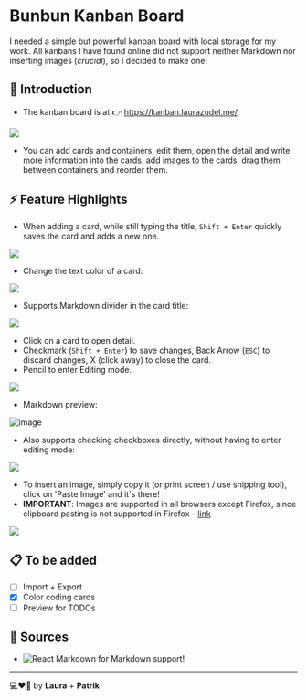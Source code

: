 # Bunbun Kanban Board

I needed a simple but powerful kanban board with local storage for my work. All kanbans I have found online did not support neither Markdown nor inserting images (*crucial*), so I decided to make one!

  ## 📖 Introduction
  - The kanban board is at 👉 https://kanban.laurazudel.me/
    
  ![](https://github.com/lau-zudelova/bunbun-kanban-board/blob/main/readme_resources/kanban.gif)

  - You can add cards and containers, edit them, open the detail and write more information into the cards, add images to the cards, drag them between containers and reorder them.


  ## ⚡ Feature Highlights

  - When adding a card, while still typing the title, `Shift + Enter` quickly saves the card and adds a new one.

  ![](https://github.com/lau-zudelova/bunbun-kanban-board/blob/main/readme_resources/addCardsFast.gif)

  - Change the text color of a card:
    
  ![](https://github.com/lau-zudelova/bunbun-kanban-board/blob/main/readme_resources/changeColor.gif)

  - Supports Markdown divider in the card title:
    
   ![](https://github.com/lau-zudelova/bunbun-kanban-board/blob/main/readme_resources/divider.gif)

  - Click on a card to open detail.
  - Checkmark (`Shift + Enter`) to save changes, Back Arrow (`ESC`) to discard changes, X (click away) to close the card.
  - Pencil to enter Editing mode.

  ![](https://github.com/lau-zudelova/bunbun-kanban-board/blob/main/readme_resources/cardDetail.gif)
    

  - Markdown preview: 
  
  ![image](https://github.com/lau-zudelova/bunbun-kanban-board/assets/42751429/0ab6909e-24e6-4850-aaf7-926d15f13d5e)


  - Also supports checking checkboxes directly, without having to enter editing mode:

  ![](https://github.com/lau-zudelova/bunbun-kanban-board/blob/main/readme_resources/checkbox.gif)

  - To insert an image, simply copy it (or print screen / use snipping tool), click on 'Paste Image' and it's there!
  - **IMPORTANT**: Images are supported in all browsers except Firefox, since clipboard pasting is not supported in Firefox - [link](https://developer.mozilla.org/en-US/docs/Web/API/Clipboard_API)

  ![](https://github.com/lau-zudelova/bunbun-kanban-board/blob/main/readme_resources/images.gif)


  ## 📋 To be added

  - [ ] Import + Export
  - [x] Color coding cards
  - [ ] Preview for TODOs

  ## 📃 Sources
  - ![React Markdown](https://github.com/remarkjs/react-markdown) for Markdown support!

---

💻❤🍲 by **Laura** + **Patrik**
